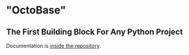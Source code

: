 # "OctoBase"

## The First Building Block For Any Python Project

Documentation is [inside the repository](base/documentation/documentation.md).
